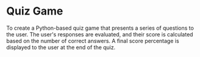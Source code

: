 # Quiz Game
To create a Python-based quiz game that presents a series of questions to the user. The user's responses are evaluated, and their score is calculated based on the number of correct answers. A final score percentage is displayed to the user at the end of the quiz.
